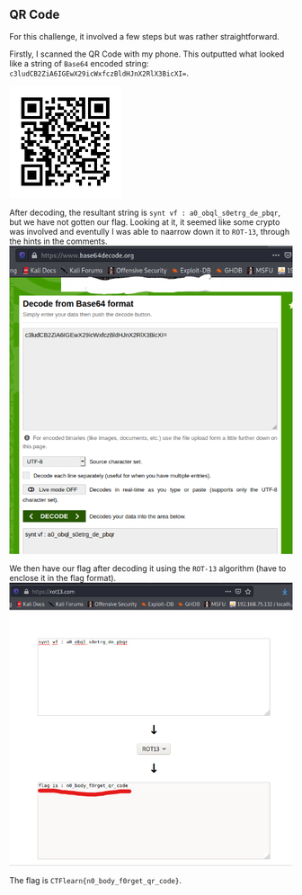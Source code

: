 ## QR Code

For this challenge, it involved a few steps but was rather straightforward.

Firstly, I scanned the QR Code with my phone. This outputted what looked like a string of `Base64` encoded string: `c3ludCB2ZiA6IGEwX29icWxfczBldHJnX2RlX3BicXI=`.

![QR](https://github.com/RyanNgCT/CTFLearn/blob/main/Forensics/Easy/QRCode/dependencies/qrcode.39907201.png)


After decoding, the resultant string is `synt vf : a0_obql_s0etrg_de_pbqr`, but we have not gotten our flag. Looking at it, it seemed like some crypto was involved and eventully I was able to naarrow down it to `ROT-13`, through the hints in the comments.
<br>
![B64](https://github.com/RyanNgCT/CTFLearn/blob/main/Forensics/Easy/QRCode/dependencies/Base64%20Decode.png)


We then have our flag after decoding it using the `ROT-13` algorithm (have to enclose it in the flag format).
<br>
![B64](https://github.com/RyanNgCT/CTFLearn/blob/main/Forensics/Easy/QRCode/dependencies/ROT13.png)



The flag is `CTFlearn{n0_body_f0rget_qr_code}`.
